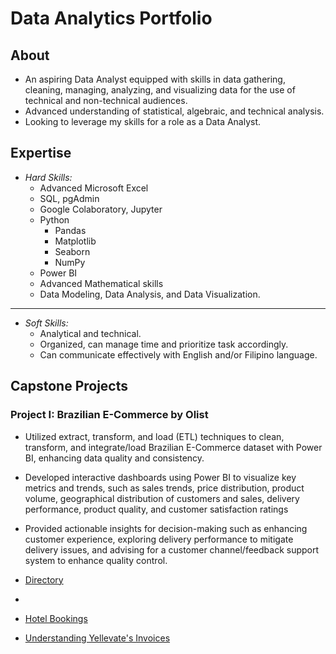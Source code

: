 <h1>Data Analytics Portfolio</h1>

## About
- An aspiring Data Analyst equipped with skills in data gathering, cleaning, managing, analyzing, and visualizing data for the use of technical and non-technical audiences.
- Advanced understanding of statistical, algebraic, and technical analysis.
- Looking to leverage my skills for a role as a Data Analyst.

## Expertise
- *Hard Skills:*
  - Advanced Microsoft Excel
  - SQL, pgAdmin
  - Google Colaboratory, Jupyter
  - Python
    - Pandas
    - Matplotlib
    - Seaborn
    - NumPy
  - Power BI
  - Advanced Mathematical skills
  - Data Modeling, Data Analysis, and Data Visualization.
---
- *Soft Skills:*
  - Analytical and technical.
  - Organized, can manage time and prioritize task accordingly.
  - Can communicate effectively with English and/or Filipino language.
 
## Capstone Projects

### Project I:  Brazilian E-Commerce by Olist
  - Utilized extract, transform, and load (ETL) techniques to clean, transform, and integrate/load Brazilian E-Commerce dataset with Power BI, enhancing data quality and consistency.
  - Developed interactive dashboards using Power BI to visualize key metrics and trends, such as sales trends, price distribution, product volume, geographical distribution of customers and sales, delivery performance, product quality, and customer satisfaction ratings
  - Provided actionable insights for decision-making such as enhancing customer experience, exploring delivery performance to mitigate delivery issues, and advising for a customer channel/feedback support system to enhance quality control.
  - [Directory](https://github.com/jameseveryday/Data-Analytics-Portfolio/tree/main/brazilian_e-commerce_by_olist)
  - 

    
  - [Hotel Bookings](https://github.com/jameseveryday/Data-Analytics-Portfolio/tree/main/hotel_bookings)
  - [Understanding Yellevate's Invoices](https://github.com/jameseveryday/Data-Analytics-Portfolio/tree/main/yellevate_invoices)
